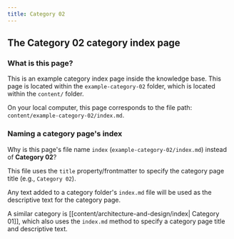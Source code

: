 ```yaml
---
title: Category 02
---
```

## The Category 02 category index page

### What is this page?

This is an example category index page inside the knowledge base. This page is located within the `example-category-02` folder, which is located within the `content/` folder. 

On your local computer, this page corresponds to the file path: `content/example-category-02/index.md`.

### Naming a category page's index

Why is this page's file name `index` (`example-category-02/index.md`) instead of **Category 02**?

This file uses the `title` property/frontmatter to specify the category page title (e.g., `Category 02`). 

Any text added to a category folder's `index.md` file  will be used as the descriptive text for the category page.

A similar category is [[content/architecture-and-design/index| Category 01]], which also uses the `index.md` method to specify a category page title and descriptive text.